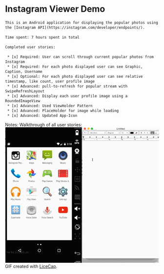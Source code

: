 # Instagram Viewer Demo

    This is an Android application for displaying the popular photos using the [Instagram API](https://instagram.com/developer/endpoints/). 

    Time spent: 7 hours spent in total

    Completed user stories:

     * [x] Required: User can scroll through current popular photos from Instagram
     * [x] Required: For each photo displayed user can see Graphic, Caption, Username
     * [x] Optional: For each photo displayed user can see relative timestamp, like count, user profile image
     * [x] Advanced: pull-to-refresh for popular stream with SwipeRefreshLayout
     * [x] Advanced: Display each user profile image using a RoundedImageView
     * [x] Advanced: Used ViewHolder Pattern
     * [x] Advanced: PlaceHolder for image while loading
     * [x] Advanced: Updated App-Icon

Notes:
Walkthrough of all user stories:
![Video Walkthrough](anim_walkthrough.gif)
GIF created with [LiceCap](http://www.cockos.com/licecap/).
